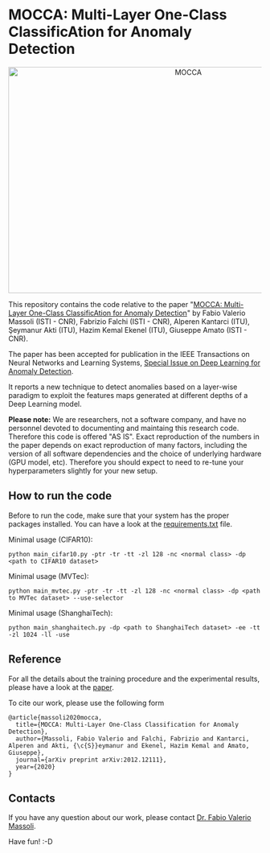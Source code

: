 # MOCCA: Multi-Layer One-Class ClassificAtion for Anomaly Detection


<p align="center">
<img src="https://github.com/fvmassoli/mocca-anomaly-detection/blob/main/images/mocca.png"  alt="MOCCA" width="700" height="450">
</p>



This repository contains the code relative to the paper "[MOCCA: Multi-Layer One-Class ClassificAtion for Anomaly Detection](https://ieeexplore.ieee.org/document/9640579)" by Fabio Valerio Massoli (ISTI - CNR), Fabrizio Falchi (ISTI - CNR), Alperen Kantarci (ITU), Şeymanur Akti (ITU), Hazim Kemal Ekenel (ITU), Giuseppe Amato (ISTI - CNR).

The paper has been accepted for publication in the IEEE Transactions on Neural Networks and Learning Systems, [Special Issue on Deep Learning for Anomaly Detection](https://ieeexplore.ieee.org/document/9640579).

It reports a new technique to detect anomalies based on a layer-wise paradigm to exploit the features maps generated at different depths of a Deep Learning model.

**Please note:** 
We are researchers, not a software company, and have no personnel devoted to documenting and maintaing this research code. Therefore this code is offered "AS IS". Exact reproduction of the numbers in the paper depends on exact reproduction of many factors, including the version of all software dependencies and the choice of underlying hardware (GPU model, etc). Therefore you should expect to need to re-tune your hyperparameters slightly for your new setup.


## How to run the code

Before to run the code, make sure that your system has the proper packages installed. You can have a look at the [requirements.txt](https://github.com/fvmassoli/mocca-anomaly-detection/blob/main/requirements.txt) file.


Minimal usage (CIFAR10):

```
python main_cifar10.py -ptr -tr -tt -zl 128 -nc <normal class> -dp <path to CIFAR10 dataset>
```

Minimal usage (MVTec):

```
python main_mvtec.py -ptr -tr -tt -zl 128 -nc <normal class> -dp <path to MVTec dataset> --use-selector
```

Minimal usage (ShanghaiTech):

```
python main_shanghaitech.py -dp <path to ShanghaiTech dataset> -ee -tt -zl 1024 -ll -use 
```

## Reference
For all the details about the training procedure and the experimental results, please have a look at the [paper](https://arxiv.org/abs/2012.12111).

To cite our work, please use the following form

```
@article{massoli2020mocca,
  title={MOCCA: Multi-Layer One-Class Classification for Anomaly Detection},
  author={Massoli, Fabio Valerio and Falchi, Fabrizio and Kantarci, Alperen and Akti, {\c{S}}eymanur and Ekenel, Hazim Kemal and Amato, Giuseppe},
  journal={arXiv preprint arXiv:2012.12111},
  year={2020}
}
```

## Contacts
If you have any question about our work, please contact [Dr. Fabio Valerio Massoli](mailto:fabio.massoli@isti.cnr.it). 

Have fun! :-D
